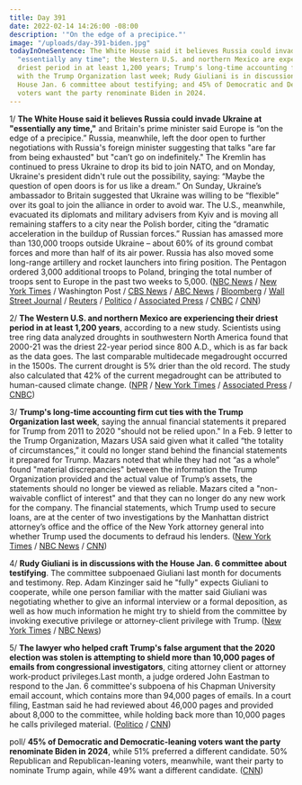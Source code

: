 ```yaml
---
title: Day 391
date: 2022-02-14 14:26:00 -08:00
description: '"On the edge of a precipice."'
image: "/uploads/day-391-biden.jpg"
todayInOneSentence: The White House said it believes Russia could invade Ukraine at
  "essentially any time"; the Western U.S. and northern Mexico are experiencing their
  driest period in at least 1,200 years; Trump's long-time accounting firm cut ties
  with the Trump Organization last week; Rudy Giuliani is in discussions with the
  House Jan. 6 committee about testifying; and 45% of Democratic and Democratic-leaning
  voters want the party renominate Biden in 2024.
---
```


1/ **The White House said it believes Russia could invade Ukraine at "essentially any time,"** and Britain's prime minister said Europe is “on the edge of a precipice.” Russia, meanwhile, left the door open to further negotiations with Russia's foreign minister suggesting that talks "are far from being exhausted" but "can’t go on indefinitely." The Kremlin has continued to press Ukraine to drop its bid to join NATO, and on Monday, Ukraine's president didn't rule out the possibility, saying: “Maybe the question of open doors is for us like a dream.” On Sunday, Ukraine’s ambassador to Britain suggested that Ukraine was willing to be “flexible” over its goal to join the alliance in order to avoid war. The U.S., meanwhile, evacuated its diplomats and military advisers from Kyiv and is moving all remaining staffers to a city near the Polish border, citing the “dramatic acceleration in the buildup of Russian forces.” Russian has amassed more than 130,000 troops outside Ukraine – about 60% of its ground combat forces and more than half of its air power. Russia has also moved some long-range artillery and rocket launchers into firing position. The Pentagon ordered 3,000 additional troops to Poland, bringing the total number of troops sent to Europe in the past two weeks to 5,000. ([NBC News](https://www.nbcnews.com/news/world/world-leaders-scramble-avoid-war-ukraine-confusion-bid-join-nato-rcna16088) / [New York Times](https://www.nytimes.com/live/2022/02/14/world/russia-ukraine-news#ukrainian-diplomat-nato-membership) / Washington Post / [CBS News](https://www.cbsnews.com/news/russia-ukraine-attack-by-end-week/) / [ABC News](https://abcnews.go.com/International/wireStory/ukraine-russia-crisis-diplomacy-steps-82874725) / [Bloomberg](https://www.bloomberg.com/news/articles/2022-02-14/putin-signals-talks-with-u-s-nato-to-continue-amid-crisis?sref=MIBMEEoj) / [Wall Street Journal](https://www.wsj.com/articles/west-steps-up-diplomatic-efforts-to-avert-russian-attack-on-ukraine-11644841979) / [Reuters](https://www.reuters.com/world/europe/exclusive-us-send-3000-additional-troops-poland-officials-say-2022-02-11/) / [Politico](https://www.politico.com/news/2022/02/11/us-sending-3000-more-troops-to-poland-00008357) / [Associated Press](https://apnews.com/article/russia-ukraine-joe-biden-russia-europe-moscow-dce9b30db290a6e82f5aaa0f35a3125a) / [CNBC](https://www.cnbc.com/2022/02/14/ukraine-asks-for-meeting-with-russia-as-us-warns-invasion-imminent.html) / [CNN](https://www.cnn.com/2022/02/14/politics/us-embassy-kyiv-closure/index.html))

2/ **The Western U.S. and northern Mexico are experiencing their driest period in at least 1,200 years**, according to a new study. Scientists using tree ring data analyzed droughts in southwestern North America found that 2000-21 was the driest 22-year period since 800 A.D., which is as far back as the data goes. The last comparable multidecade megadrought occurred in the 1500s. The current drought is 5% drier than the old record. The study also calculated that 42% of the current megadrought can be attributed to human-caused climate change. ([NPR](https://www.npr.org/2022/02/14/1080302434/study-finds-western-megadrought-is-the-worst-in-1-200-years) / [New York Times](https://www.nytimes.com/2022/02/14/climate/western-drought-megadrought.html) / [Associated Press](https://apnews.com/article/climate-science-west-megadrought-f02449c2db4f0ebeb1557bb39504c62d) / [CNBC](https://www.cnbc.com/2022/02/14/western-drought-fueled-by-climate-change-is-the-worst-in-1200-years.html))

3/ **Trump's long-time accounting firm cut ties with the Trump Organization last week**, saying the annual financial statements it prepared for Trump from 2011 to 2020 "should not be relied upon." In a Feb. 9 letter to the Trump Organization, Mazars USA said given what it called “the totality of circumstances,” it could no longer stand behind the financial statements it prepared for Trump. Mazars noted that while they had not “as a whole” found "material discrepancies" between the information the Trump Organization provided and the actual value of Trump’s assets, the statements should no longer be viewed as reliable. Mazars cited a "non-waivable conflict of interest" and that they can no longer do any new work for the company. The financial statements, which Trump used to secure loans, are at the center of two investigations by the Manhattan district attorney’s office and the office of the New York attorney general into whether Trump used the documents to defraud his lenders. ([New York Times](https://www.nytimes.com/2022/02/14/nyregion/mazars-trump-organization-financial-statements.html) / [NBC News](https://www.nbcnews.com/politics/donald-trump/trump-organizations-accounting-firm-says-can-no-longer-vouch-financial-rcna16206) / [CNN](https://www.cnn.com/2022/02/14/politics/trump-mazars/index.html))

4/ **Rudy Giuliani is in discussions with the House Jan. 6 committee about testifying**. The committee subpoenaed Giuliani last month for documents and testimony. Rep. Adam Kinzinger said he "fully" expects Giuliani to cooperate, while one person familiar with the matter said Giuliani was negotiating whether to give an informal interview or a formal deposition, as well as how much information he might try to shield from the committee by invoking executive privilege or attorney-client privilege with Trump. ([New York Times](https://www.nytimes.com/2022/02/12/us/politics/rudolph-giuliani-january-6-committee.html) / [NBC News](https://www.nbcnews.com/politics/congress/jan-6-panel-fully-expects-giuliani-cooperate-subpoena-kinzinger-says-rcna16059))


5/ **The lawyer who helped craft Trump's false argument that the 2020 election was stolen is attempting to shield more than 10,000 pages of emails from congressional investigators**, citing attorney client or attorney work-product privileges.Last month, a judge ordered John Eastman to respond to the Jan. 6 committee's subpoena of his Chapman University email account, which contains more than 94,000 pages of emails. In a court filing, Eastman said he had reviewed about 46,000 pages and provided about 8,000 to the committee, while holding back more than 10,000 pages he calls privileged material. ([Politico](https://www.politico.com/news/2022/02/14/john-eastman-jan-6-investigation-00008560) / [CNN](https://www.cnn.com/2022/02/14/politics/john-eastman-emails-january-6-committee/index.html))


poll/ **45% of Democratic and Democratic-leaning voters want the party renominate Biden in 2024**, while 51% preferred a different candidate. 50% Republican and Republican-leaning voters, meanwhile, want their party to nominate Trump again, while 49% want a different candidate. ([CNN](https://www.cnn.com/2022/02/13/politics/cnn-poll-biden-trump-2024/index.html))

